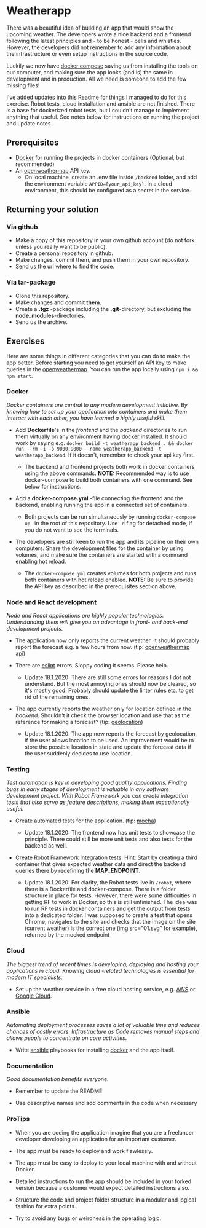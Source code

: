 # Weatherapp

There was a beautiful idea of building an app that would show the upcoming weather. The developers wrote a nice backend and a frontend following the latest principles and - to be honest - bells and whistles. However, the developers did not remember to add any information about the infrastructure or even setup instructions in the source code.

Luckily we now have [docker compose](https://docs.docker.com/compose/) saving us from installing the tools on our computer, and making sure the app looks (and is) the same in development and in production. All we need is someone to add the few missing files!

I've added updates into this Readme for things I managed to do for this exercise. Robot tests, cloud installation and ansible are not finished. There is a base for dockerized robot tests, but I couldn't manage to implement anything that useful. See notes below for instructions on running the project and update notes.

## Prerequisites
* [Docker](https://www.docker.com/) for running the projects in docker containers (Optional, but recommended)
* An [openweathermap](http://openweathermap.org/) API key.
    * On local machine, create an .env file inside `/backend` folder, and add the environment variable `APPID=[your_api_key]`. In a cloud environment, this should be configured as a secret in the service. 

## Returning your solution

### Via github

* Make a copy of this repository in your own github account (do not fork unless you really want to be public).
* Create a personal repository in github.
* Make changes, commit them, and push them in your own repository.
* Send us the url where to find the code.

### Via tar-package

* Clone this repository.
* Make changes and **commit them**.
* Create a **.tgz** -package including the **.git**-directory, but excluding the **node_modules**-directories.
* Send us the archive.

## Exercises

Here are some things in different categories that you can do to make the app better. Before starting you need to get yourself an API key to make queries in the [openweathermap](http://openweathermap.org/). You can run the app locally using `npm i && npm start`.

### Docker

*Docker containers are central to any modern development initiative. By knowing how to set up your application into containers and make them interact with each other, you have learned a highly useful skill.*

* Add **Dockerfile**'s in the *frontend* and the *backend* directories to run them virtually on any environment having [docker](https://www.docker.com/) installed. It should work by saying e.g. `docker build -t weatherapp_backend . && docker run --rm -i -p 9000:9000 --name weatherapp_backend -t weatherapp_backend`. If it doesn't, remember to check your api key first.
    * The backend and frontend projects both work in docker containers using the above commands. **NOTE:** Recommended way is to use docker-compose to build both containers with one command. See below for instructions. 

* Add a **docker-compose.yml** -file connecting the frontend and the backend, enabling running the app in a connected set of containers.
    * Both projects can be run simultaneously by running `docker-compose up ` in the root of this repository. Use `-d` flag for detached mode, if you do not want to see the terminals.

* The developers are still keen to run the app and its pipeline on their own computers. Share the development files for the container by using volumes, and make sure the containers are started with a command enabling hot reload.
    * The `docker-compose.yml` creates volumes for both projects and runs both containers with hot reload enabled. **NOTE:** Be sure to provide the API key as described in the prerequisites section above.

### Node and React development

*Node and React applications are highly popular technologies. Understanding them will give you an advantage in front- and back-end development projects.*

* The application now only reports the current weather. It should probably report the forecast e.g. a few hours from now. (tip: [openweathermap api](https://openweathermap.org/forecast5))

* There are [eslint](http://eslint.org/) errors. Sloppy coding it seems. Please help.
    * Update 18.1.2020: There are still some errors for reasons I dot not understand. But the most annoying ones should now be cleared, so it's mostly good. Probably should update the linter rules etc. to get rid of the remaining ones.

* The app currently reports the weather only for location defined in the *backend*. Shouldn't it check the browser location and use that as the reference for making a forecast? (tip: [geolocation](https://developer.mozilla.org/en-US/docs/Web/API/Geolocation/Using_geolocation))
    * Update 18.1.2020: The app now reports the forecast by geolocation, if the user allows location to be used. An improvement would be to store the possible location in state and update the forecast data if the user suddenly decides to use location.

### Testing

*Test automation is key in developing good quality applications. Finding bugs in early stages of development is valuable in any software development project. With Robot Framework you can create integration tests that also serve as feature descriptions, making them exceptionally useful.*

* Create automated tests for the application. (tip: [mocha](https://mochajs.org/))
    * Update 18.1.2020: The frontend now has unit tests to showcase the principle. There could still be more unit tests and also tests for the backend as well. 

* Create [Robot Framework](http://robotframework.org/) integration tests. Hint: Start by creating a third container that gives expected weather data and direct the backend queries there by redefining the **MAP_ENDPOINT**.
    * Update 18.1.2020: For clarity, the Robot tests live in `/robot`, where there is a Dockerfile and docker-compose. There is a folder structure in place for tests. However, there were some difficulties in getting RF to work in Docker, so this is still unfinished. The idea was to run RF tests in docker containers and get the output from tests into a dedicated folder. I was supposed to create a test that opens Chrome, navigates to the site and checks that the image on the site (current weather) is the correct one (img src="01.svg" for example), returned by the mocked endpoint 

### Cloud

*The biggest trend of recent times is developing, deploying and hosting your applications in cloud. Knowing cloud -related technologies is essential for modern IT specialists.*

* Set up the weather service in a free cloud hosting service, e.g. [AWS](https://aws.amazon.com/free/) or [Google Cloud](https://cloud.google.com/free/).

### Ansible

*Automating deployment processes saves a lot of valuable time and reduces chances of costly errors. Infrastructure as Code removes manual steps and allows people to concentrate on core activities.*

* Write [ansible](http://docs.ansible.com/ansible/intro.html) playbooks for installing [docker](https://www.docker.com/) and the app itself.

### Documentation

*Good documentation benefits everyone.*

* Remember to update the README

* Use descriptive names and add comments in the code when necessary

### ProTips

* When you are coding the application imagine that you are a freelancer developer developing an application for an important customer.

* The app must be ready to deploy and work flawlessly.

* The app must be easy to deploy to your local machine with and without Docker. 

* Detailed instructions to run the app should be included in your forked version because a customer would expect detailed instructions also.

* Structure the code and project folder structure in a modular and logical fashion for extra points.

* Try to avoid any bugs or weirdness in the operating logic.
